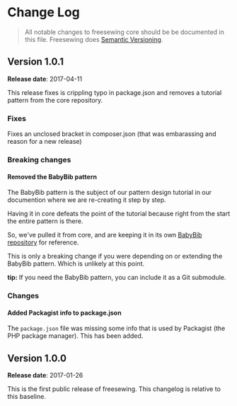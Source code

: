 # Change Log

> All notable changes to freesewing core should be be documented in this file.
> Freesewing does [Semantic Versioning](http://semver.org/).

## Version 1.0.1

**Release date**: 2017-04-11

This release fixes is crippling typo in package.json and removes 
a tutorial pattern from the core repository.

### Fixes

Fixes an unclosed bracket in composer.json (that was embarassing and 
reason for a new release)

### Breaking changes

#### Removed the BabyBib pattern

The BabyBib pattern is the subject of our pattern design tutorial in
our documention where we are re-creating it step by step.

Having it in core defeats the point of the tutorial because right 
from the start the entire pattern is there.

So, we've pulled it from core, and are keeping it in its own
[BabyBib repository](https://github.com/freesewing/BabyBib)
for reference.

This is only a breaking change if you were depending on or
extending the BabyBib pattern. Which is unlikely at this
point.

**tip:** If you need the BabyBib pattern, you can include it as a Git
submodule.

### Changes

#### Added Packagist info to package.json

The `package.json` file was missing some info that is used 
by Packagist (the PHP package manager). This has been added.


## Version 1.0.0

**Release date**: 2017-01-26

This is the first public release of freesewing.
This changelog is relative to this baseline.
